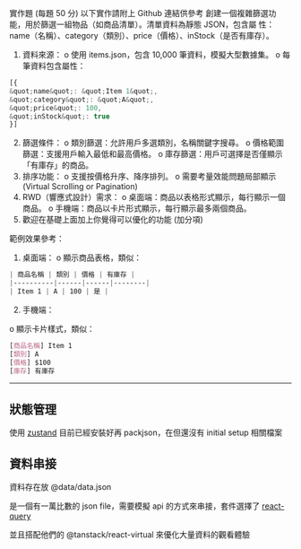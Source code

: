 實作題 (每題 50 分)
以下實作請附上 Github 連結供參考
創建一個複雜篩選功能，用於篩選一組物品（如商品清單）。清單資料為靜態 JSON，包含屬
性：name（名稱）、category（類別）、price（價格）、inStock（是否有庫存）。

1. 資料來源：
o 使用 items.json，包含 10,000 筆資料，模擬大型數據集。
o 每筆資料包含屬性：

```javascript
[{
&quot;name&quot;: &quot;Item 1&quot;,
&quot;category&quot;: &quot;A&quot;,
&quot;price&quot;: 100,
&quot;inStock&quot;: true
}]
```

2. 篩選條件：
o 類別篩選：允許用戶多選類別，名稱關鍵字搜尋。
o 價格範圍篩選：支援用戶輸入最低和最高價格。
o 庫存篩選：用戶可選擇是否僅顯示「有庫存」的商品。
3. 排序功能：
o 支援按價格升序、降序排列。
o 需要考量效能問題局部顯示 (Virtual Scrolling or Pagination)
4. RWD（響應式設計）需求：
o 桌面端：商品以表格形式顯示，每行顯示一個商品。
o 手機端：商品以卡片形式顯示，每行顯示最多兩個商品。
5. 歡迎在基礎上面加上你覺得可以優化的功能 (加分項)

範例效果參考：
1. 桌面端：
o 顯示商品表格，類似：

```css
| 商品名稱 | 類別 | 價格 | 有庫存 |
|----------|------|------|--------|
| Item 1 | A | 100 | 是 |
```

2. 手機端：

o 顯示卡片樣式，類似：

```css
[商品名稱] Item 1
[類別] A
[價格] $100
[庫存] 有庫存
```
----

## 狀態管理

使用 [zustand](https://github.com/pmndrs/zustand)
目前已經安裝好再 packjson，在但還沒有 initial setup 相關檔案

## 資料串接

資料存在放 @data/data.json

是一個有一萬比數的 json file，需要模擬 api 的方式來串接，套件選擇了 [react-query](https://tanstack.com/query/latest/docs/framework/react/overview)

並且搭配他們的 @tanstack/react-virtual 來優化大量資料的觀看體驗